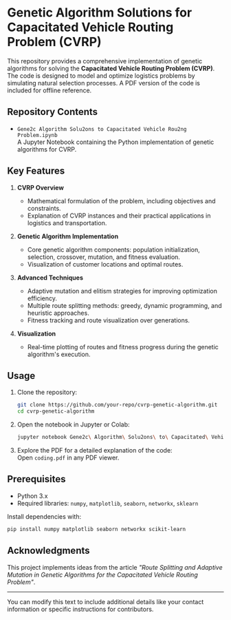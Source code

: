 # Genetic Algorithm Solutions for Capacitated Vehicle Routing Problem (CVRP)

This repository provides a comprehensive implementation of genetic algorithms for solving the **Capacitated Vehicle Routing Problem (CVRP)**. The code is designed to model and optimize logistics problems by simulating natural selection processes. A PDF version of the code is included for offline reference.

## Repository Contents

- `Gene2c Algorithm Solu2ons to Capacitated Vehicle Rou2ng Problem.ipynb`  
  A Jupyter Notebook containing the Python implementation of genetic algorithms for CVRP.

## Key Features

1. **CVRP Overview**  
   - Mathematical formulation of the problem, including objectives and constraints.  
   - Explanation of CVRP instances and their practical applications in logistics and transportation.

2. **Genetic Algorithm Implementation**  
   - Core genetic algorithm components: population initialization, selection, crossover, mutation, and fitness evaluation.  
   - Visualization of customer locations and optimal routes.

3. **Advanced Techniques**  
   - Adaptive mutation and elitism strategies for improving optimization efficiency.  
   - Multiple route splitting methods: greedy, dynamic programming, and heuristic approaches.  
   - Fitness tracking and route visualization over generations.

4. **Visualization**  
   - Real-time plotting of routes and fitness progress during the genetic algorithm's execution.

## Usage

1. Clone the repository:  
   ```bash
   git clone https://github.com/your-repo/cvrp-genetic-algorithm.git
   cd cvrp-genetic-algorithm
   ```

2. Open the notebook in Jupyter or Colab:  
   ```bash
   jupyter notebook Gene2c\ Algorithm\ Solu2ons\ to\ Capacitated\ Vehicle\ Rou2ng\ Problem.ipynb
   ```

3. Explore the PDF for a detailed explanation of the code:  
   Open `coding.pdf` in any PDF viewer.

## Prerequisites

- Python 3.x
- Required libraries: `numpy`, `matplotlib`, `seaborn`, `networkx`, `sklearn`

Install dependencies with:  
```bash
pip install numpy matplotlib seaborn networkx scikit-learn
```

## Acknowledgments

This project implements ideas from the article *"Route Splitting and Adaptive Mutation in Genetic Algorithms for the Capacitated Vehicle Routing Problem"*.

---

You can modify this text to include additional details like your contact information or specific instructions for contributors.
